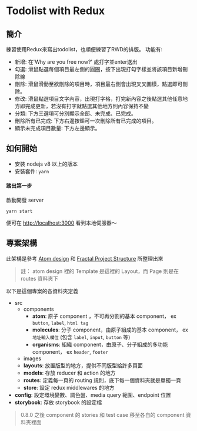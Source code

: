 # Todolist with Redux

## 簡介

練習使用Redux來寫出todolist，也順便練習了RWD的排版。
功能有: 
- 新增: 在'Why are you free now?' 處打字並enter送出
- 勾選: 滑鼠點選每個項目最左側的圓圈，按下出現打勾字樣並將該項目新增刪除線
- 刪除: 滑鼠滑動至欲刪除的項目時，項目最右側會出現叉叉圖樣，點選即可刪除。
- 修改: 滑鼠點選項目文字內容，出現打字格，打完新內容之後點選其他任意地方即完成更新，若沒有打字就點選其他地方則內容保持不變
- 分類: 下方三選項可分別顯示全部、未完成、已完成。
- 刪除所有已完成: 下方右邊按鈕可一次刪除所有已完成的項目。
- 顯示未完成項目數量: 下方左邊顯示。

## 如何開始

- 安裝 nodejs v8 以上的版本
- 安裝套件: `yarn`

#### 踏出第一步

啟動開發 server

```
yarn start
```

便可在 <http://localhost:3000> 看到本地伺服器～


## 專案架構

此架構是參考 [Atom design](http://bradfrost.com/blog/post/atomic-web-design/) 和 [Fractal Project Structure](https://github.com/davezuko/react-redux-starter-kit/wiki/Fractal-Project-Structure) 所整理出來

> 註： atom design 裡的 Template 是這裡的 Layout，而 Page 則是在 routes 資料夾下

以下是這個專案的各資料夾定義
- src
	+ components
		- **atom**: 原子 component ，不可再分割的基本 component， ex `button`, `label`, `html tag`
		- **molecules**: 分子 component，由原子組成的基本 component， ex `地址輸入欄位` (包含 `label`, `input`, `button` 等)
		- **organisms**: 組織 component，由原子、分子組成的多功能 component， ex `header`, `footer`
	+ images
	+ **layouts**: 放置版型的地方，提供不同版型給許多頁面
	- **models**: 存放 reducer 和 action 的地方
	- **routes**: 定義每一頁的 routing 規則，底下每一個資料夾就是單獨一頁
	- **store**: 設定 redux middlewares 的地方
- **config**: 設定環境變數、調色盤、media query 範圍、endpoint 位置
- **storybook**: 存放 storybook 的設定檔

> 0.8.0 之後 component 的 stories 和 test case 移至各自的 component 資料夾裡面


